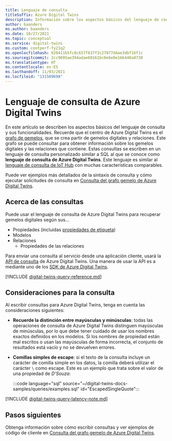 ```yaml
---
title: Lenguaje de consulta
titleSuffix: Azure Digital Twins
description: Información sobre los aspectos básicos del lenguaje de consulta de Azure Digital Twins.
author: baanders
ms.author: baanders
ms.date: 10/27/2021
ms.topic: conceptual
ms.service: digital-twins
ms.custom: contperf-fy21q2
ms.openlocfilehash: 620411b5fc8c657f837f3c27077d4ae3dbf16f1c
ms.sourcegitcommit: 2cc9695ae394adae60161bc0e6e0e166440a0730
ms.translationtype: HT
ms.contentlocale: es-ES
ms.lasthandoff: 11/03/2021
ms.locfileid: "131509698"
---
```

# <a name="azure-digital-twins-query-language"></a>Lenguaje de consulta de Azure Digital Twins

En este artículo se describen los aspectos básicos del lenguaje de consulta y sus funcionalidades. Recuerde que el centro de Azure Digital Twins es el [grafo de gemelos](concepts-twins-graph.md), que se crea partir de gemelos digitales y relaciones. Este grafo se puede consultar para obtener información sobre los gemelos digitales y las relaciones que contiene. Estas consultas se escriben en un lenguaje de consulta personalizado similar a SQL al que se conoce como **lenguaje de consulta de Azure Digital Twins**. Este lenguaje es similar al [lenguaje de consulta de IoT Hub](../iot-hub/iot-hub-devguide-query-language.md) con muchas características comparables.

Puede ver ejemplos más detallados de la sintaxis de consulta y cómo ejecutar solicitudes de consulta en [Consulta del grafo gemelo de Azure Digital Twins](how-to-query-graph.md).

## <a name="about-the-queries"></a>Acerca de las consultas

Puede usar el lenguaje de consulta de Azure Digital Twins para recuperar gemelos digitales según sus...
* Propiedades (incluidas [propiedades de etiqueta](how-to-use-tags.md))
* Modelos
* Relaciones
  - Propiedades de las relaciones

Para enviar una consulta al servicio desde una aplicación cliente, usará la [API de consulta](/rest/api/digital-twins/dataplane/query) de Azure Digital Twins. Una manera de usar la API es a mediante uno de los [SDK de Azure Digital Twins](concepts-apis-sdks.md#overview-data-plane-apis).

[!INCLUDE [digital-twins-query-reference.md](../../includes/digital-twins-query-reference.md)]

## <a name="considerations-for-querying"></a>Consideraciones para la consulta

Al escribir consultas para Azure Digital Twins, tenga en cuenta las consideraciones siguientes:
* **Recuerde la distinción entre mayúsculas y minúsculas**: todas las operaciones de consulta de Azure Digital Twins distinguen mayúsculas de minúsculas, por lo que debe tener cuidado de usar los nombres exactos definidos en los modelos. Si los nombres de propiedad están mal escritos o usan las mayúsculas de forma incorrecta, el conjunto de resultados está vacío y no se devuelven errores.
* **Comillas simples de escape**: si el texto de la consulta incluye un carácter de comilla simple en los datos, la comilla deberá utilizar el carácter `\` como escape. Este es un ejemplo que trata sobre el valor de una propiedad de *D'Souza*:

  :::code language="sql" source="~/digital-twins-docs-samples/queries/examples.sql" id="EscapedSingleQuote":::

[!INCLUDE [digital-twins-query-latency-note.md](../../includes/digital-twins-query-latency-note.md)]

## <a name="next-steps"></a>Pasos siguientes

Obtenga información sobre cómo escribir consultas y ver ejemplos de código de cliente en [Consulta del grafo gemelo de Azure Digital Twins](how-to-query-graph.md).